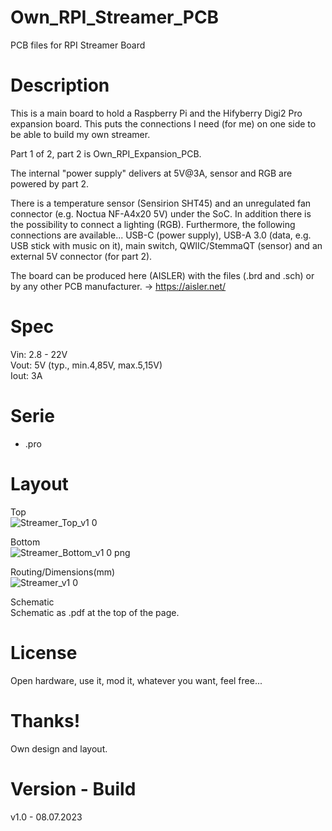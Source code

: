 # Own_RPI_Streamer_PCB

PCB files for RPI Streamer Board

# Description

This is a main board to hold a Raspberry Pi and the Hifyberry Digi2 Pro expansion board. This puts the connections I need (for me) on one side to be able to build my own streamer.

Part 1 of 2, part 2 is Own_RPI_Expansion_PCB.

The internal "power supply" delivers at 5V@3A, sensor and RGB are powered by part 2.

There is a temperature sensor (Sensirion SHT45) and an unregulated fan connector (e.g. Noctua NF-A4x20 5V) under the SoC. In addition there is the possibility to connect a lighting (RGB). Furthermore, the following connections are available... USB-C (power supply), USB-A 3.0 (data, e.g. USB stick with music on it), main switch, QWIIC/StemmaQT (sensor) and an external 5V connector (for part 2).

The board can be produced here (AISLER) with the files (.brd and .sch) or by any other PCB manufacturer. -> https://aisler.net/

# Spec

Vin: 2.8 - 22V<br>
Vout: 5V (typ., min.4,85V, max.5,15V)<br>
Iout: 3A<br>

# Serie

- .pro

# Layout

Top<br>
![Streamer_Top_v1 0](https://github.com/CrackXT/Own_RPI_Streamer_PCB/assets/88975406/e0ca7760-df2c-4e0b-b389-9d44c2a153d4)

Bottom<br>
![Streamer_Bottom_v1 0 png](https://github.com/CrackXT/Own_RPI_Streamer_PCB/assets/88975406/d2b89899-cb1e-4738-bd4a-1f4c93c2db94)

Routing/Dimensions(mm)<br>
![Streamer_v1 0](https://github.com/CrackXT/Own_RPI_Streamer_PCB/assets/88975406/a5c2bd44-fc14-411e-9670-4e2d1208333b)

Schematic<br>
Schematic as .pdf at the top of the page.

# License

Open hardware, use it, mod it, whatever you want, feel free...

# Thanks!

Own design and layout.

# Version - Build

v1.0 - 08.07.2023

